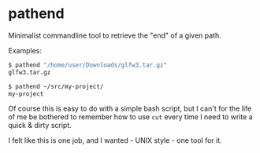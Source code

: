 # pathend

Minimalist commandline tool to retrieve the "end" of a given path. 

Examples: 

```sh
$ pathend "/home/user/Downloads/glfw3.tar.gz"
glfw3.tar.gz
```

```sh
$ pathend ~/src/my-project/
my-project
```

Of course this is easy to do with a simple bash script, but I can't for the life of me be bothered to remember how to use `cut` every time I need to write a quick & dirty script. 

I felt like this is one job, and I wanted - UNIX style - one tool for it.
